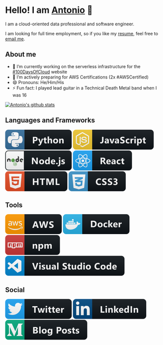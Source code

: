 # Hello! I am [Antonio](https://blog.antoniolofiego.com) 👋
I am a cloud-oriented data professional and software engineer. 

I am looking for full time employment, so if you like my <a href="https://github.com/antoniolofiego/antoniolofiego/blob/master/resume/Resume%20-%20Antonio%20Lo%20Fiego.pdf">resume</a>, feel free to <a href="mailto:alofiego@hey.com">email me</a>.  

## About me
- 🔭 I’m currently working on the serverless infrastructure for the [#100DaysOfCloud](https://github.com/antoniolofiego/100DaysOfCloudApp) website
- 🌱 I’m actively preparing for AWS Certifications (2x #AWSCertified)
- 😄 Pronouns: He/Him/His
- ⚡ Fun fact: I played lead guitar in a Technical Death Metal band when I was 16

[![Antonio's github stats](https://github-readme-stats.vercel.app/api?username=antoniolofiego)](https://github.com/anuraghazra/github-readme-stats)

## Languages and Frameworks
<p align="left">
  <img src="https://github.com/antoniolofiego/antoniolofiego/blob/master/svg/languages-framework/python.svg" alt="Python">
  <img src="https://github.com/antoniolofiego/antoniolofiego/blob/master/svg/languages-framework/js.svg" alt="JavaScript">
  <img src="https://github.com/antoniolofiego/antoniolofiego/blob/master/svg/languages-framework/nodejs.svg" alt="Node.js">
  <img src="https://github.com/antoniolofiego/antoniolofiego/blob/master/svg/languages-framework/react.svg" alt="React">
  <img src="https://github.com/antoniolofiego/antoniolofiego/blob/master/svg/languages-framework/html.svg" alt="HTML">
  <img src="https://github.com/antoniolofiego/antoniolofiego/blob/master/svg/languages-framework/css3.svg" alt="CSS3">
</p>

## Tools
<p align="left">
  <img src="https://github.com/antoniolofiego/antoniolofiego/blob/master/svg/tools/aws.svg" alt="AWS">
  <img src="https://github.com/antoniolofiego/antoniolofiego/blob/master/svg/tools/docker.svg" alt="Docker">
  <img src="https://github.com/antoniolofiego/antoniolofiego/blob/master/svg/tools/npm.svg" alt="npm">
  <img src="https://github.com/antoniolofiego/antoniolofiego/blob/master/svg/tools/visualstudio_code.svg" alt="VSCode">
</p>

## Social
<p align="left">
  <a href="https://twitter.com/antonio_lofiego">
    <img src="https://github.com/antoniolofiego/antoniolofiego/blob/master/svg/social/twitter.svg" alt="Twitter">
  </a>
  <a href="https://linkedin.com/in/antoniolofiego">
    <img src="https://github.com/antoniolofiego/antoniolofiego/blob/master/svg/social/linkedin.svg" alt="LinkedIn">
  </a>
  <a href="https://medium.com/@antonio_lofiego">
    <img src="https://github.com/antoniolofiego/antoniolofiego/blob/master/svg/social/medium.svg" alt="Medium">
  </a>
</p>
